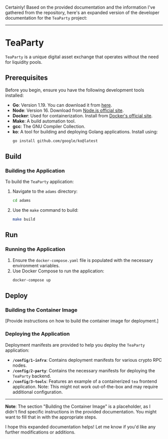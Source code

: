 Certainly! Based on the provided documentation and the information I've gathered from the repository, here's an expanded version of the developer documentation for the `TeaParty` project:

---

# TeaParty

`TeaParty` is a unique digital asset exchange that operates without the need for liquidity pools.

## Prerequisites

Before you begin, ensure you have the following development tools installed:

- **Go**: Version 1.19. You can download it from [here](https://golang.org/dl/).
- **Node**: Version 16. Download from [Node.js official site](https://nodejs.org/).
- **Docker**: Used for containerization. Install from [Docker's official site](https://www.docker.com/get-started).
- **Make**: A build automation tool.
- **gcc**: The GNU Compiler Collection.
- **ko**: A tool for building and deploying Golang applications. Install using:
  ```bash
  go install github.com/google/ko@latest
  ```

## Build

### Building the Application

To build the `TeaParty` application:

1. Navigate to the `adams` directory:
   ```bash
   cd adams
   ```
2. Use the `make` command to build:
   ```bash
   make build
   ```

## Run

### Running the Application

1. Ensure the `docker-compose.yaml` file is populated with the necessary environment variables.
2. Use Docker Compose to run the application:
   ```bash
   docker-compose up
   ```

## Deploy

### Building the Container Image

[Provide instructions on how to build the container image for deployment.]

### Deploying the Application

Deployment manifests are provided to help you deploy the `TeaParty` application:

- **`/config/1-infra`**: Contains deployment manifests for various crypto RPC nodes.
- **`/config/2-party`**: Contains the necessary manifests for deploying the `TeaParty` backend.
- **`/config/3-tools`**: Features an example of a containerized `tea` frontend application. Note: This might not work out-of-the-box and may require additional configuration.

---

**Note**: The section "Building the Container Image" is a placeholder, as I didn't find specific instructions in the provided documentation. You might want to fill that in with the appropriate steps.

I hope this expanded documentation helps! Let me know if you'd like any further modifications or additions.